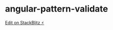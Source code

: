 # angular-pattern-validate

[Edit on StackBlitz ⚡️](https://stackblitz.com/edit/angular-pattern-validate)
